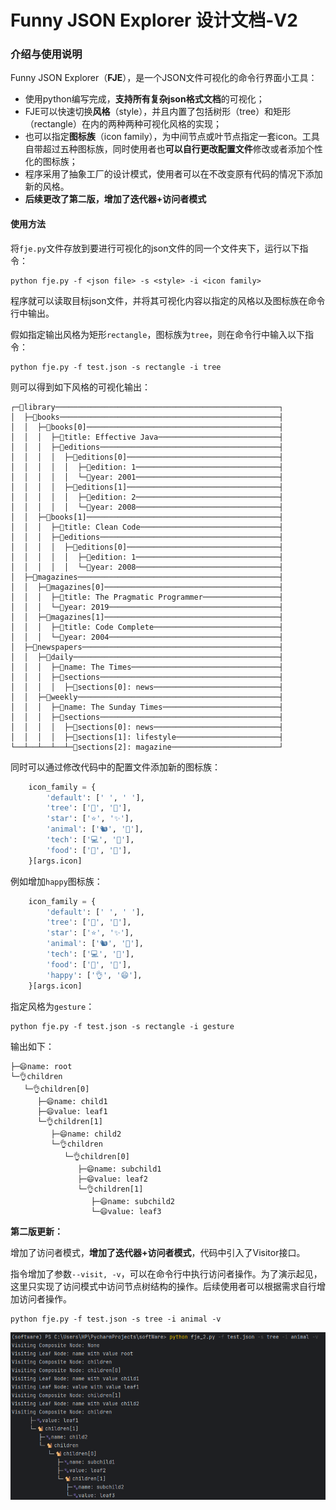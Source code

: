 # Funny JSON Explorer 设计文档-V2

### 介绍与使用说明

Funny JSON Explorer（**FJE**），是一个JSON文件可视化的命令行界面小工具：

- 使用python编写完成，**支持所有复杂json格式文档**的可视化；
- FJE可以快速切换**风格**（style），并且内置了包括树形（tree）和矩形（rectangle）在内的两种两种可视化风格的实现；
- 也可以指定**图标族**（icon family），为中间节点或叶节点指定一套icon。工具自带超过五种图标族，同时使用者也**可以自行更改配置文件**修改或者添加个性化的图标族；
- 程序采用了抽象工厂的设计模式，使用者可以在不改变原有代码的情况下添加新的风格。
- **后续更改了第二版，增加了迭代器+访问者模式**

#### 使用方法

将`fje.py`文件存放到要进行可视化的json文件的同一个文件夹下，运行以下指令：

```shell
python fje.py -f <json file> -s <style> -i <icon family>
```

程序就可以读取目标json文件，并将其可视化内容以指定的风格以及图标族在命令行中输出。

假如指定输出风格为矩形`rectangle`，图标族为`tree`，则在命令行中输入以下指令：

```shell
python fje.py -f test.json -s rectangle -i tree
```

则可以得到如下风格的可视化输出：

```
┌─🌳library──────────────────────────────────────────────────┐
│  ├─🌳books─────────────────────────────────────────────────┤
│  │  ├─🌳books[0]───────────────────────────────────────────┤
│  │  │  ├─🍂title: Effective Java───────────────────────────┤
│  │  │  ├─🌳editions────────────────────────────────────────┤
│  │  │  │  ├─🌳editions[0]──────────────────────────────────┤
│  │  │  │  │  ├─🍂edition: 1────────────────────────────────┤
│  │  │  │  │  └─🍂year: 2001────────────────────────────────┤
│  │  │  │  ├─🌳editions[1]──────────────────────────────────┤
│  │  │  │  │  ├─🍂edition: 2────────────────────────────────┤
│  │  │  │  │  └─🍂year: 2008────────────────────────────────┤
│  │  ├─🌳books[1]───────────────────────────────────────────┤
│  │  │  ├─🍂title: Clean Code───────────────────────────────┤
│  │  │  ├─🌳editions────────────────────────────────────────┤
│  │  │  │  ├─🌳editions[0]──────────────────────────────────┤
│  │  │  │  │  ├─🍂edition: 1────────────────────────────────┤
│  │  │  │  │  └─🍂year: 2008────────────────────────────────┤
│  ├─🌳magazines─────────────────────────────────────────────┤
│  │  ├─🌳magazines[0]───────────────────────────────────────┤
│  │  │  ├─🍂title: The Pragmatic Programmer─────────────────┤
│  │  │  └─🍂year: 2019──────────────────────────────────────┤
│  │  ├─🌳magazines[1]───────────────────────────────────────┤
│  │  │  ├─🍂title: Code Complete────────────────────────────┤
│  │  │  └─🍂year: 2004──────────────────────────────────────┤
│  ├─🌳newspapers────────────────────────────────────────────┤
│  │  ├─🌳daily──────────────────────────────────────────────┤
│  │  │  ├─🍂name: The Times─────────────────────────────────┤
│  │  │  ├─🌳sections────────────────────────────────────────┤
│  │  │  │  ├─🍂sections[0]: news────────────────────────────┤
│  │  ├─🌳weekly─────────────────────────────────────────────┤
│  │  │  ├─🍂name: The Sunday Times──────────────────────────┤
│  │  │  ├─🌳sections────────────────────────────────────────┤
│  │  │  │  ├─🍂sections[0]: news────────────────────────────┤
│  │  │  │  ├─🍂sections[1]: lifestyle───────────────────────┤
└──┴──┴──┴──┴─🍂sections[2]: magazine────────────────────────┘
```

同时可以通过修改代码中的配置文件添加新的图标族：

```python
    icon_family = {
        'default': [' ', ' '],
        'tree': ['🌳', '🍂'],
        'star': ['⭐️', '✨'],
        'animal': ['🐿️', '🐾'],
        'tech': ['💻', '📱'],
        'food': ['🍎', '🍏'],
    }[args.icon]
```

例如增加`happy`图标族：

```python
    icon_family = {
        'default': [' ', ' '],
        'tree': ['🌳', '🍂'],
        'star': ['⭐️', '✨'],
        'animal': ['🐿️', '🐾'],
        'tech': ['💻', '📱'],
        'food': ['🍎', '🍏'],
        'happy': ['👌', '😄'],
    }[args.icon]
```

指定风格为`gesture`：

```shell
python fje.py -f test.json -s rectangle -i gesture
```

输出如下：

```
├─😄name: root
└─👌children
   └─👌children[0]
      ├─😄name: child1
      ├─😄value: leaf1
      └─👌children[1]
         ├─😄name: child2
         └─👌children
            └─👌children[0]
               ├─😄name: subchild1
               ├─😄value: leaf2
               └─👌children[1]
                  ├─😄name: subchild2
                  └─😄value: leaf3
```

**第二版更新：**

增加了访问者模式，**增加了迭代器+访问者模式**，代码中引入了Visitor接口。

指令增加了参数`--visit, -v`，可以在命令行中执行访问者操作。为了演示起见，这里只实现了访问模式中访问节点树结构的操作。后续使用者可以根据需求自行增加访问者操作。

```shell
python fje.py -f test.json -s tree -i animal -v
```

<img src="./assets/image-20240619232813353.png" alt="image-20240619232813353" style="zoom:67%;" />